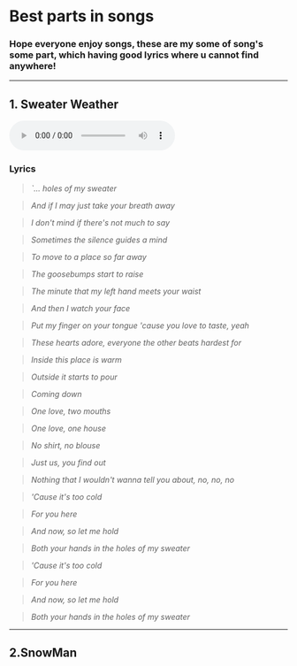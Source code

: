 # Best parts in songs

### Hope everyone enjoy songs, these are my some of song's some part, which having good lyrics where u cannot find anywhere!
----------------
## 1. Sweater Weather
 <audio controls>
        <source src="assets/sww.mp3" type="audio/mp3">
        Your browser does not support the audio tag.
    </audio>

### Lyrics

  > *`... holes of my sweater*

  > *And if I may just take your breath away*

  > *I don't mind if there's not much to say*

  > *Sometimes the silence guides a mind*

  > *To move to a place so far away*

  > *The goosebumps start to raise*

  > *The minute that my left hand meets your waist*

  > *And then I watch your face*

  > *Put my finger on your tongue 'cause you love to taste, yeah*

  > *These hearts adore, everyone the other beats hardest for*

  > *Inside this place is warm*

  > *Outside it starts to pour*

  > *Coming down*

  > *One love, two mouths*

  > *One love, one house*
 
  > *No shirt, no blouse*

  > *Just us, you find out*

  > *Nothing that I wouldn't wanna tell you about, no, no, no*

  > *'Cause it's too cold*

  > *For you here*

  > *And now, so let me hold*

  > *Both your hands in the holes of my sweater*

  > *'Cause it's too cold*

  > *For you here*

  > *And now, so let me hold*

  > *Both your hands in the holes of my sweater*




-----------

## 2.SnowMan

